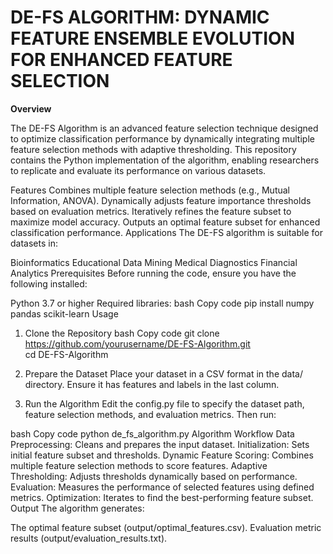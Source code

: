 <h1><b>DE-FS ALGORITHM: DYNAMIC FEATURE ENSEMBLE EVOLUTION FOR ENHANCED FEATURE SELECTION</b></h1>


<b>Overview</b>
<p>The DE-FS Algorithm is an advanced feature selection technique designed to optimize classification performance by dynamically integrating multiple feature selection methods with adaptive thresholding. This repository contains the Python implementation of the algorithm, enabling researchers to replicate and evaluate its performance on various datasets.</p>

Features
Combines multiple feature selection methods (e.g., Mutual Information, ANOVA).
Dynamically adjusts feature importance thresholds based on evaluation metrics.
Iteratively refines the feature subset to maximize model accuracy.
Outputs an optimal feature subset for enhanced classification performance.
Applications
The DE-FS algorithm is suitable for datasets in:

Bioinformatics
Educational Data Mining
Medical Diagnostics
Financial Analytics
Prerequisites
Before running the code, ensure you have the following installed:

Python 3.7 or higher
Required libraries:
bash
Copy code
pip install numpy pandas scikit-learn
Usage
1. Clone the Repository
bash
Copy code
git clone https://github.com/yourusername/DE-FS-Algorithm.git  
cd DE-FS-Algorithm
2. Prepare the Dataset
Place your dataset in a CSV format in the data/ directory. Ensure it has features and labels in the last column.

3. Run the Algorithm
Edit the config.py file to specify the dataset path, feature selection methods, and evaluation metrics. Then run:

bash
Copy code
python de_fs_algorithm.py
Algorithm Workflow
Data Preprocessing: Cleans and prepares the input dataset.
Initialization: Sets initial feature subset and thresholds.
Dynamic Feature Scoring: Combines multiple feature selection methods to score features.
Adaptive Thresholding: Adjusts thresholds dynamically based on performance.
Evaluation: Measures the performance of selected features using defined metrics.
Optimization: Iterates to find the best-performing feature subset.
Output
The algorithm generates:

The optimal feature subset (output/optimal_features.csv).
Evaluation metric results (output/evaluation_results.txt).
